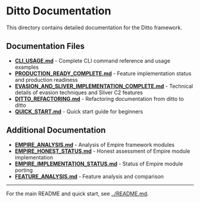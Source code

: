 # Ditto Documentation

This directory contains detailed documentation for the Ditto framework.

## Documentation Files

- **[CLI_USAGE.md](CLI_USAGE.md)** - Complete CLI command reference and usage examples
- **[PRODUCTION_READY_COMPLETE.md](PRODUCTION_READY_COMPLETE.md)** - Feature implementation status and production readiness
- **[EVASION_AND_SLIVER_IMPLEMENTATION_COMPLETE.md](EVASION_AND_SLIVER_IMPLEMENTATION_COMPLETE.md)** - Technical details of evasion techniques and Sliver C2 features
- **[DITTO_REFACTORING.md](DITTO_REFACTORING.md)** - Refactoring documentation from ditto to ditto
- **[QUICK_START.md](QUICK_START.md)** - Quick start guide for beginners

## Additional Documentation

- **[EMPIRE_ANALYSIS.md](EMPIRE_ANALYSIS.md)** - Analysis of Empire framework modules
- **[EMPIRE_HONEST_STATUS.md](EMPIRE_HONEST_STATUS.md)** - Honest assessment of Empire module implementation
- **[EMPIRE_IMPLEMENTATION_STATUS.md](EMPIRE_IMPLEMENTATION_STATUS.md)** - Status of Empire module porting
- **[FEATURE_ANALYSIS.md](FEATURE_ANALYSIS.md)** - Feature analysis and comparison

---

For the main README and quick start, see [../README.md](../README.md).

